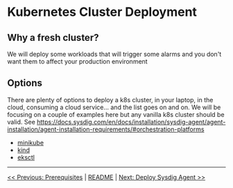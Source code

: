 # Kubernetes Cluster Deployment

## Why a fresh cluster?

We will deploy some workloads that will trigger some alarms and you don't want them to affect your production environment

## Options

There are plenty of options to deploy a k8s cluster, in your laptop, in the cloud, consuming a cloud service... and the list goes on and on. We will be focusing on a couple of examples here but any vanilla k8s cluster should be valid. See https://docs.sysdig.com/en/docs/installation/sysdig-agent/agent-installation/agent-installation-requirements/#orchestration-platforms

* [minikube](1.1-minikube.md)
* [kind](1.2-kind.md)
* [eksctl](1.3-eksctl.md)

---
[<< Previous: Prerequisites](0-prerequisites.md) | [README](../README.md) | [Next: Deploy Sysdig Agent >>](2-deploy-sysdig-agent.md)

